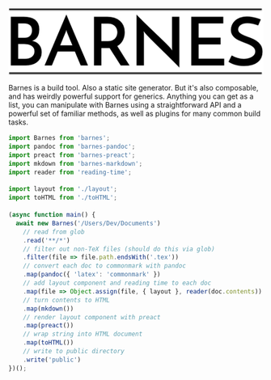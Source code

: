 ![logo](logo.png)

Barnes is a build tool. Also a static site generator. But it's also composable,
and has weirdly powerful support for generics. Anything you can get as a list,
you can manipulate with Barnes using a straightforward API and a powerful set
of familiar methods, as well as plugins for many common build tasks.

```javascript
import Barnes from 'barnes';
import pandoc from 'barnes-pandoc';
import preact from 'barnes-preact';
import mkdown from 'barnes-markdown';
import reader from 'reading-time';

import layout from './layout';
import toHTML from './toHTML';

(async function main() {
  await new Barnes('/Users/Dev/Documents')
    // read from glob
    .read('**/*')
    // filter out non-TeX files (should do this via glob)
    .filter(file => file.path.endsWith('.tex'))
    // convert each doc to commonmark with pandoc
    .map(pandoc({ 'latex': 'commonmark' })
    // add layout component and reading time to each doc
    .map(file => Object.assign(file, { layout }, reader(doc.contents))
    // turn contents to HTML
    .map(mkdown())
    // render layout component with preact
    .map(preact())
    // wrap string into HTML document
    .map(toHTML())
    // write to public directory
    .write('public')
})();